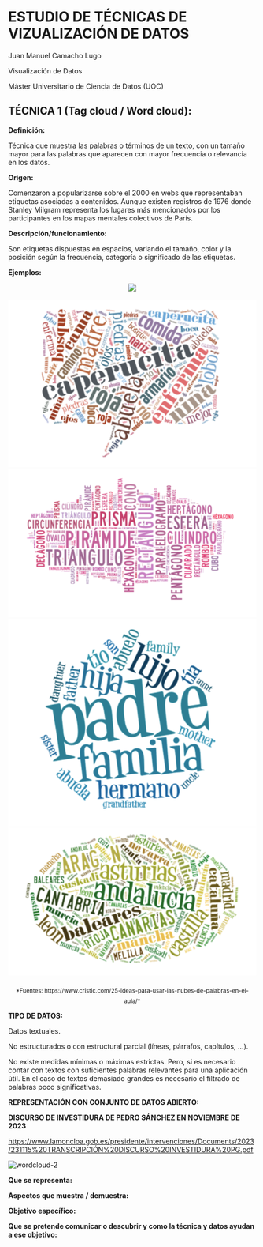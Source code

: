 # ESTUDIO DE TÉCNICAS DE VIZUALIZACIÓN DE DATOS

Juan Manuel Camacho Lugo

Visualización de Datos

Máster Universitario de Ciencia de Datos (UOC)


## TÉCNICA 1 (Tag cloud / Word cloud):

**Definición:**

Técnica que muestra las palabras o términos de un texto, con un tamaño mayor para las palabras que aparecen con mayor frecuencia o relevancia en los datos.

**Origen:**

Comenzaron a popularizarse sobre el 2000 en webs que representaban etiquetas asociadas a contenidos. Aunque existen registros de 1976 donde Stanley Milgram representa los lugares más mencionados por los participantes en los mapas mentales colectivos de París.

**Descripción/funcionamiento:**

Son etiquetas dispuestas en espacios, variando el tamaño, color y la posición según la frecuencia, categoría o significado de las etiquetas. 

**Ejemplos:**

<p align="center">
  <img src=![](https://github.com/JCAMLUG/PEC2_VD/blob/main/ejemplo1.png)>
</p>

![](https://github.com/JCAMLUG/PEC2_VD/blob/main/ejemplo1.png)  
![](https://github.com/JCAMLUG/PEC2_VD/blob/main/ejemplo2.png)
![](https://github.com/JCAMLUG/PEC2_VD/blob/main/ejemplo3.png)
![](https://github.com/JCAMLUG/PEC2_VD/blob/main/ejemplo4.png)


<p align="center">
  <sub>*Fuentes: https://www.cristic.com/25-ideas-para-usar-las-nubes-de-palabras-en-el-aula/*
</p>
  






**TIPO DE DATOS:**

Datos textuales.

No estructurados o con estructural parcial (líneas, párrafos, capítulos, …).

No existe medidas mínimas o máximas estrictas. Pero, si es necesario contar con textos con suficientes palabras relevantes para una aplicación útil. 
En el caso de textos demasiado grandes es necesario el filtrado de palabras poco significativas. 

**REPRESENTACIÓN CON CONJUNTO DE DATOS ABIERTO:**

**DISCURSO DE INVESTIDURA DE PEDRO SÁNCHEZ EN NOVIEMBRE DE 2023**

https://www.lamoncloa.gob.es/presidente/intervenciones/Documents/2023/231115%20TRANSCRIPCIÓN%20DISCURSO%20INVESTIDURA%20PG.pdf

![wordcloud-2](https://github.com/user-attachments/assets/8a8363a8-f812-4583-abfc-d174dc1e71eb)

**Que se representa:**

**Aspectos que muestra / demuestra:**

**Objetivo específico:**

**Que se pretende  comunicar o descubrir y como la técnica y datos ayudan a ese objetivo:**


